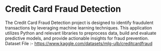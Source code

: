 # Credit Card Fraud Detection
The Credit Card Fraud Detection project is designed to identify fraudulent transactions by leveraging machine learning techniques. This application utilizes Python and relevant libraries to preprocess data, build and evaluate predictive models, and provide actionable insights for fraud prevention.
Dataset File :- https://www.kaggle.com/datasets/mlg-ulb/creditcardfraud
